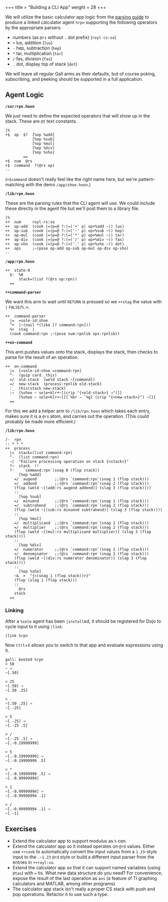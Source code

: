 +++
title = "Building a CLI App"
weight = 28
+++

We will utilize the basic calculator app logic from the [parsing guide](/language/hoon/guides/parsing#recursive-parsers) to produce a linked calculator agent `%rpn` supporting the following operators by the appropriate parsers:

- numbers (as `@rs` without `.` dot prefix) (`royl-rs:so`)
- `+` lus, addition (`lus`)
- `-` hep, subtraction (`hep`)
- `*` tar, multiplication (`tar`)
- `/` fas, division (`fas`)
- `.` dot, display top of stack (`dot`)

We will leave all regular Gall arms as their defaults, but of course poking, subscribing, and peeking should be supported in a full application.


##  Agent Logic

**`/sur/rpn.hoon`**

We just need to define the expected operators that will show up in the stack.  These are `@t` text constants.

```hoon
|%
+$  op  $?  [%op %add]
            [%op %sub]
            [%op %mul]
            [%op %div]
            [%op %sho]
        ==
+$  num  @rs
+$  command  ?(@rs op)
--
```

(`+$command` doesn't really feel like the right name here, but we're pattern-matching with the demo `/app/shoe.hoon`.)

**`/lib/rpn.hoon`**

These are the parsing rules that the CLI agent will use.  We could include these directly in the agent file but we'll post them to a library file.

```hoon
|%
++  num     royl-rs:so
++  op-add  (cook |=(p=@ ?:(=('+' p) op+%add ~)) lus)
++  op-sub  (cook |=(p=@ ?:(=('-' p) op+%sub ~)) hep)
++  op-mul  (cook |=(p=@ ?:(=('*' p) op+%mul ~)) tar)
++  op-div  (cook |=(p=@ ?:(=('/' p) op+%div ~)) fas)
++  op-sho  (cook |=(p=@ ?:(=('.' p) op+%sho ~)) dot)
++  ops     ;~(pose op-add op-sub op-mul op-div op-sho)
--
```

**`/app/rpn.hoon`**

```hoon
++  state-0
  $:  %0
      stack=(list ?(@rs op:rpn))
  ==
```

**`++command-parser`**

We want this arm to wait until `RETURN` is pressed so we `++stag` the value with `|` `FALSE`/`%.n`.

```hoon
++  command-parser
  |=  =sole-id:shoe
  ^+  |~(nail *(like [? command:rpn]))
  %+  stag  |
  (cook command:rpn ;~(pose num:rpnlib ops:rpnlib))
```

**`++on-command`**

This arm pushes values onto the stack, displays the stack, then checks to parse for the result of an operation.

```hoon
++  on-command
  |=  [=sole-id:shoe =command:rpn]
  ^-  (quip card _this)
  =/  old-stack  (weld stack ~[command])
  =/  new-stack  (process:rpnlib old-stack)
  :_  this(stack new-stack)
  :~  [%shoe ~ sole+klr+~[(crip "{<old-stack>} →")]]
      [%shoe ~ sole+klr+~[[[`%br ~ `%g] (crip "{<new-stack>}") ~]]]
  ==
```

For this we add a helper arm to `/lib/rpn.hoon` which takes each entry, makes sure it is a `@rs` atom, and carries out the operation.  (This could probably be made more efficient.)

**`/lib/rpn.hoon`**

```hoon
/-  rpn
:: * * *
++  process
  |=  stack=(list command:rpn)
  ^-  (list command:rpn)
  ~|  "Failure processing operation on stack {<stack>}"
  ?~  stack  !!
  ?-    `command:rpn`(snag 0 (flop stack))
      [%op %add]
    =/  augend        ;;(@rs `command:rpn`(snag 1 (flop stack)))
    =/  addend        ;;(@rs `command:rpn`(snag 2 (flop stack)))
    (flop (weld ~[(add:rs augend addend)] (slag 3 (flop stack))))
    ::
      [%op %sub]
    =/  minuend       ;;(@rs `command:rpn`(snag 1 (flop stack)))
    =/  subtrahend    ;;(@rs `command:rpn`(snag 2 (flop stack)))
    (flop (weld ~[(sub:rs minuend subtrahend)] (slag 3 (flop stack))))
    ::
      [%op %mul]
    =/  multiplicand  ;;(@rs `command:rpn`(snag 1 (flop stack)))
    =/  multiplier    ;;(@rs `command:rpn`(snag 2 (flop stack)))
    (flop (weld ~[(mul:rs multiplicand multiplier)] (slag 3 (flop stack))))
    ::
      [%op %div]
    =/  numerator     ;;(@rs `command:rpn`(snag 1 (flop stack)))
    =/  denominator   ;;(@rs `command:rpn`(snag 2 (flop stack)))
    (flop (weld ~[(div:rs numerator denominator)] (slag 3 (flop stack))))
    ::
      [%op %sho]
    ~&  >  "{<(snag 1 (flop stack))>}"
    (flop (slag 1 (flop stack)))
    ::
      @rs
    stack
  ==
```

### Linking

After a `%sole` agent has been `|install`ed, it should be registered for Dojo to cycle input to it using `|link`.

```hoon
|link %rpn
```

Now `Ctrl`+`X` allows you to switch to that app and evaluate expressions using it.

```hoon
gall: booted %rpn
> 50
~ →
~[.50]

> 25
~[.50] →
~[.50 .25]

> -
~[.50 .25] →
~[.-25]

> 5
~[.-25] →
~[.-25 .5]

> /
~[.-25 .5] →
~[.-0.19999999]

> 5
~[.-0.19999999] →
~[.-0.19999999 .5]

> *
~[.-0.19999999 .5] →
~[.-0.99999994]

> 1
~[.-0.99999994] →
~[.-0.99999994 .1]

> /
~[.-0.99999994 .1] →
~[.-1]
```


##  Exercises

- Extend the calculator app to support modulus as `%` cen.
- Extend the calculator app so it instead operates on `@rd` values.  Either use `++cook` to automatically convert the input values from a `1.23`-style input to the `.~1.23` `@rd` style or build a different input parser from the entries in `++royl:so`.
- Extend the calculator app so that it can support named variables (using `@tas`) with `=` tis.  What new data structure do you need?  For convenience, expose the result of the last operation as `ans` (a feature of TI graphing calculators and MATLAB, among other programs).
- The calculator app stack isn't really a proper CS stack with push and pop operations.  Refactor it to use such a type.
